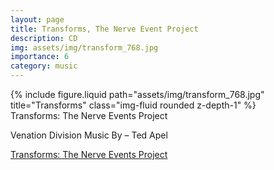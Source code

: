 ```yaml
---
layout: page
title: Transforms, The Nerve Event Project
description: CD
img: assets/img/transform_768.jpg
importance: 6
category: music
---
```


<div class="row">
    <div class="col-sm mt-3 mt-md-0">
        {% include figure.liquid path="assets/img/transform_768.jpg" title="Transforms" class="img-fluid rounded z-depth-1" %}
    </div>
</div>
<div class="caption">
Transforms: The Nerve Events Project


</div>

Venation Division
Music By – Ted Apel


[Transforms: The Nerve Events Project](https://www.discogs.com/release/2575019-Various-Transforms-The-Nerve-Events-Project)